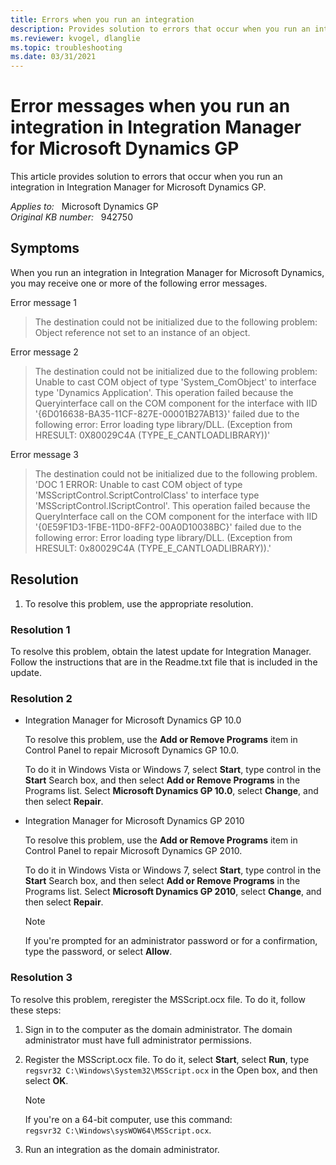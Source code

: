```yaml
---
title: Errors when you run an integration
description: Provides solution to errors that occur when you run an integration in Integration Manager for Microsoft Dynamics GP.
ms.reviewer: kvogel, dlanglie
ms.topic: troubleshooting
ms.date: 03/31/2021
---
```

# Error messages when you run an integration in Integration Manager for Microsoft Dynamics GP

This article provides solution to errors that occur when you run an integration in Integration Manager for Microsoft Dynamics GP.

_Applies to:_ &nbsp; Microsoft Dynamics GP  
_Original KB number:_ &nbsp; 942750

## Symptoms

When you run an integration in Integration Manager for Microsoft Dynamics, you may receive one or more of the following error messages.

Error message 1

> The destination could not be initialized due to the following problem: Object reference not set to an instance of an object.

Error message 2

> The destination could not be initialized due to the following problem: Unable to cast COM object of type 'System_ComObject' to interface type 'Dynamics Application'. This operation failed because the Queryinterface call on the COM component for the interface with IID '{6D016638-BA35-11CF-827E-00001B27AB13}' failed due to the following error: Error loading type library/DLL. (Exception from HRESULT: 0X80029C4A (TYPE_E_CANTLOADLIBRARY))'

Error message 3

> The destination could not be initialized due to the following problem. 'DOC 1 ERROR: Unable to cast COM object of type 'MSScriptControl.ScriptControlClass' to interface type 'MSScriptControl.IScriptControl'. This operation failed because the QueryInterface call on the COM component for the interface with IID '{0E59F1D3-1FBE-11D0-8FF2-00A0D10038BC}' failed due to the following error: Error loading type library/DLL. (Exception from HRESULT: 0x80029C4A (TYPE_E_CANTLOADLIBRARY)).'

## Resolution

1. To resolve this problem, use the appropriate resolution.

### Resolution 1

To resolve this problem, obtain the latest update for Integration Manager. Follow the instructions that are in the Readme.txt file that is included in the update.

### Resolution 2

- Integration Manager for Microsoft Dynamics GP 10.0

    To resolve this problem, use the **Add or Remove Programs** item in Control Panel to repair Microsoft Dynamics GP 10.0.

    To do it in Windows Vista or Windows 7, select **Start**, type control in the **Start** Search box, and then select **Add or Remove Programs** in the Programs list. Select **Microsoft Dynamics GP 10.0**, select **Change**, and then select **Repair**.

- Integration Manager for Microsoft Dynamics GP 2010

    To resolve this problem, use the **Add or Remove Programs** item in Control Panel to repair Microsoft Dynamics GP 2010.

    To do it in Windows Vista or Windows 7, select **Start**, type control in the **Start** Search box, and then select **Add or Remove Programs** in the Programs list. Select **Microsoft Dynamics GP 2010**, select **Change**, and then select **Repair**.

    > [!NOTE]
    > If you're prompted for an administrator password or for a confirmation, type the password, or select **Allow**.

### Resolution 3

To resolve this problem, reregister the MSScript.ocx file. To do it, follow these steps:

1. Sign in to the computer as the domain administrator. The domain administrator must have full administrator permissions.

2. Register the MSScript.ocx file. To do it, select **Start**, select **Run**, type `regsvr32 C:\Windows\System32\MSScript.ocx` in the Open box, and then select **OK**.
    > [!NOTE]
    > If you're on a 64-bit computer, use this command:  
        `regsvr32 C:\Windows\sysWOW64\MSScript.ocx`.

3. Run an integration as the domain administrator.

